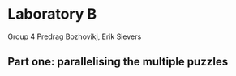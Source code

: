 # Laboratory B
Group 4
Predrag Bozhovikj, Erik Sievers

## Part one: parallelising the multiple puzzles


